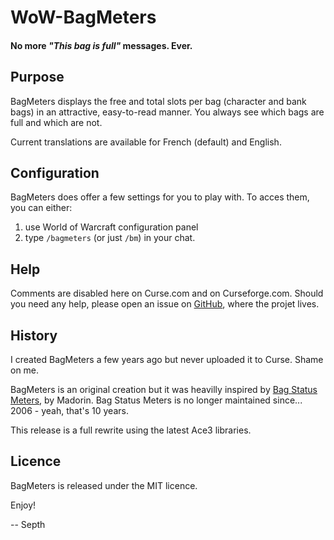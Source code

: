 # WoW-BagMeters
#### No more *"This bag is full"* messages. Ever. ####

## Purpose
BagMeters displays the free and total slots per bag (character and bank bags) in an attractive, easy-to-read manner. You always see which bags are full and which are not.

Current translations are available for French (default) and English.


## Configuration
BagMeters does offer a few settings for you to play with. To acces them, you can either:

1. use World of Warcraft configuration panel
1. type `/bagmeters` (or just `/bm`) in your chat.


## Help
Comments are disabled here on Curse.com and on Curseforge.com. Should you need any help, please open an issue on [GitHub](https://github.com/Septh/WoW-BagMeters "GitHub repository"), where the projet lives.


## History
I created BagMeters a few years ago but never uploaded it to Curse. Shame on me.

BagMeters is an original creation but it was heavilly inspired by [Bag Status Meters](https://wow.curseforge.com/addons/project-99/ "Bag Status Meter"), by Madorin. Bag Status Meters is no longer maintained since... 2006 - yeah, that's 10 years.

This release is a full rewrite using the latest Ace3 libraries.


## Licence
BagMeters is released under the MIT licence.

Enjoy!

-- Septh
